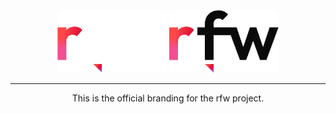 <div align="center">
<img src="/logos/full/png/light-full.png#gh-dark-mode-only" height="100">
<img src="/logos/full/png/dark-full.png#gh-light-mode-only" height="100">

<hr />

<p>This is the official branding for the rfw project.</p>
</div>

